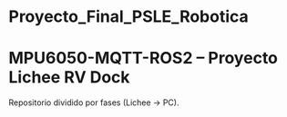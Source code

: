 # Proyecto_Final_PSLE_Robotica

# MPU6050-MQTT-ROS2 – Proyecto Lichee RV Dock

Repositorio dividido por fases (Lichee → PC).
